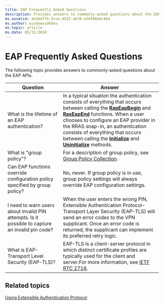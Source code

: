 ```yaml
---
title: EAP Frequently Asked Questions
description: Provides answers to commonly-asked questions about the EAP APIs.
ms.assetid: 4e26df7b-3cce-4522-ab39-e24f06b4c4b4
ms.author: windowssdkdev
ms.topic: article
ms.date: 05/31/2018
---
```


# EAP Frequently Asked Questions

The following topic provides answers to commonly-asked questions about the EAP APIs.



| Question                                                                                        | Answer                                                                                                                                                                                                                                                                                                                                                                                                                                                               |
|-------------------------------------------------------------------------------------------------|----------------------------------------------------------------------------------------------------------------------------------------------------------------------------------------------------------------------------------------------------------------------------------------------------------------------------------------------------------------------------------------------------------------------------------------------------------------------|
| What is the lifetime of an EAP authentication?                                                  | In a typical situation the authentication consists of everything that occurs between calling the [**RapEapBegin**](https://msdn.microsoft.com/en-us/library/Aa363520(v=VS.85).aspx) and [**RasEapEnd**](https://msdn.microsoft.com/en-us/library/Aa363521(v=VS.85).aspx) functions. When a user chooses to configure an EAP provider in the RRAS snap-in, an authentication consists of everything that occurs between calling the [**Initialize**](/previous-versions/windows/desktop/api/Rrascfg/nf-rrascfg-ieapproviderconfig-initialize) and [**Uninitialize**](/previous-versions/windows/desktop/api/Rrascfg/nf-rrascfg-ieapproviderconfig-uninitialize) methods.<br/> |
| What is "group policy"?                                                                         | For a description of group policy, see [Group Policy Collection](Http://go.microsoft.com/fwlink/p/?linkid=84005).                                                                                                                                                                                                                                                                                                                                                    |
| Can EAP functions override configuration policy specified by group policy?                      | No, never. If group policy is in use, group policy settings will always override EAP configuration settings.                                                                                                                                                                                                                                                                                                                                                         |
| I need to warn users about invalid PIN attempts. Is it possible to capture an invalid pin code? | When the user enters the wrong PIN, Extensible Authentication Protocol-Transport Layer Security (EAP-TLS) will send an error codes to the VPN supplicant. Once an error code is returned, the supplicant can implement its preferred retry logic.                                                                                                                                                                                                                    |
| What is EAP-Transport Level Security (EAP-TLS)?                                                 | EAP-TLS is a client-server protocol in which distinct certificate profiles are typically used for the client and server.For more information, see [IETF RTC 2716](Http://go.microsoft.com/fwlink/p/?linkid=83935).<br/>                                                                                                                                                                                                                                        |



 

## Related topics

<dl> <dt>

[Using Extensible Authentication Protocol](using-extenstible-authentication-protocol.md)
</dt> </dl>

 

 





